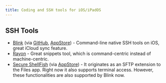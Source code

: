 ```yaml
---
title: Coding and SSH tools for iOS/iPadOS
---
```


## SSH Tools

- [Blink](https://blink.sh) (via [GitHub](https://github.com/blinksh/blink), [AppStore](http://itunes.apple.com/app/id1594898306)) - Command-line native SSH tools on iOS, great iCloud sync feature.
- [Rayon](https://apps.apple.com/us/app/rayon-ssh-server-toolbox/id1609781496) - Great snippets tool, which is command-centric instead of machine-centric.
- [Secure ShellFish](https://secureshellfish.app) (via [AppStore](https://apps.apple.com/us/app/secure-shellfish/id1336634154)) - It originates as an SFTP extension to the Files app. Right now it also supports terminal access. However, these functionalities are also supported by Blink now.
